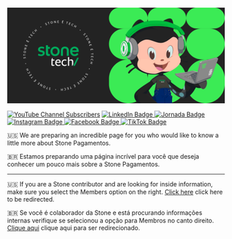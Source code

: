 ![Banner contendo uma edição do Octocat que é mascote do GitHub com roupas e acessórios da Stone](assets/banner.png)

[![YouTube Channel Subscribers](https://img.shields.io/youtube/channel/subscribers/UCk4L4JykgoDkN8YeuxkNqIQ?style=for-the-badge&logo=youtube&label=Youtube&labelColor=black)](https://youtube.com/@stone)
[![LinkedIn Badge](https://img.shields.io/badge/LINKEDIN-black?style=for-the-badge&logo=linkedin)
](https://www.linkedin.com/company/stone-co/)
[![Jornada Badge](https://img.shields.io/badge/JORNADA%20STONE-black?style=for-the-badge)
](https://jornada.stone.com.br/)
[![Instagram Badge](https://img.shields.io/badge/INSTAGRAM-black?style=for-the-badge&logo=instagram)
](https://www.instagram.com/stone/)
[![Facebook Badge](https://img.shields.io/badge/FACEBOOK-black?style=for-the-badge&logo=facebook)
](https://www.facebook.com/stonepagamentos/)
[![TikTok Badge](https://img.shields.io/badge/TikTok-black?style=for-the-badge&logo=tiktok)
](https://www.tiktok.com/@stone)

🇺🇸 We are preparing an incredible page for you who would like to know a little more about Stone Pagamentos.

🇧🇷 Estamos preparando uma página incrível para você que deseja conhecer um pouco mais sobre a Stone Pagamentos.

---

🇺🇸 If you are a Stone contributor and are looking for inside information, make sure you select the Members option on the right. [Click here](https://github.com/stone-payments?view_as=member) click here to be redirected.

🇧🇷 Se você é colaborador da Stone e está procurando informações internas verifique se selecionou a opção para Membros no canto direito. [Clique aqui](https://github.com/stone-payments?view_as=member) clique aqui para ser redirecionado.
